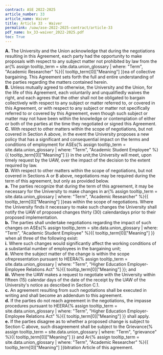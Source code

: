 ```yaml
---
contract: ASE 2022-2025
article_number: 33
article_name: Waiver 
title: Article 33 - Waiver 
permalink: /uaw/ase-2022-2025-contract/article-33
pdf_name: bx_33-waiver_2022-2025.pdf
toc: True
---
```



<div class="lvl1"><b>A.</b> The University and the Union acknowledge that during the negotiations resulting in this Agreement, each party had the opportunity to make proposals with respect to any subject matter not prohibited by law from the <span class="tooltip">ar<span class="tooltip-text">{% assign tooltip_term = site.data.union_glossary | where: "Term", "Academic Researcher" %}{{ tooltip_term[0]["Meaning"] }}</span></span>ea of collective bargaining. This Agreement sets forth the full and entire understanding of the parties regarding the matters contained herein.</div>
<div class="lvl1"><b>B.</b> Unless mutually agreed to otherwise, the University and the Union, for the life of this Agreement, each voluntarily and unqualifiedly waives the right, and each agrees that the other shall not be obligated to bargain collectively with respect to any subject or matter referred to, or covered in this Agreement, or with respect to any subject or matter not specifically referred to or covered by this Agreement, even though such subject or matter may not have been within the knowledge or contemplation of either or both of the parties at the time they negotiated or signed this Agreement.</div>
<div class="lvl1"><b>C.</b> With respect to other matters within the scope of negotiations, but not covered in Section A above, in the event the University proposes a new policy that has a significant and consequential impact on the terms and conditions of employment for <span class="tooltip">ASEs<span class="tooltip-text">{% assign tooltip_term = site.data.union_glossary | where: "Term", "Academic Student Employee" %}{{ tooltip_term[0]["Meaning"] }}</span></span> in the unit,the University will meet, upon timely request by the UAW, over the impact of the decision to the extent required by law.</div>
<div class="lvl1"><b>D.</b> With respect to other matters within the scope of negotiations, but not covered in Sections A or B above, negotiations may be required during the term of this agreement, but only as provided below.</div>
<div class="lvl3"><b>a.</b> The parties recognize that during the term of this agreement, it may be necessary for the University to make changes in <span class="tooltip">ar<span class="tooltip-text">{% assign tooltip_term = site.data.union_glossary | where: "Term", "Academic Researcher" %}{{ tooltip_term[0]["Meaning"] }}</span></span>eas within the scope of negotiations. Where the University finds it necessary to make such changes the University shall notify the UAW of proposed changes thirty (30) calendardays prior to their proposed implementation.</div>
<div class="lvl3"><b>b.</b> The parties shall undertake negotiations regarding the impact of such changes on <span class="tooltip">ASEs<span class="tooltip-text">{% assign tooltip_term = site.data.union_glossary | where: "Term", "Academic Student Employee" %}{{ tooltip_term[0]["Meaning"] }}</span></span> when all three of the following exist:</div>
<div class="lvl4"><b>i.</b> 
 Where such changes would significantly affect the working conditions of a substantial number of employees in the bargaining unit;</div>
<div class="lvl4"><b>ii.</b> 
 Where the subject matter of the change is within the scope ofrepresentation pursuant to <span class="tooltip">HEERA<span class="tooltip-text">{% assign tooltip_term = site.data.union_glossary | where: "Term", "Higher Education Employer-Employee Relations Act" %}{{ tooltip_term[0]["Meaning"] }}</span></span>; and</div>
<div class="lvl4"><b>iii.</b> 
 Where the UAW makes a request to negotiate with the University within fifteen (15) calendar days of the date of the receipt by the UAW of the University's notice as described in Section C.1.</div>
<div class="lvl3"><b>c.</b> An agreement resulting from such negotiations shall be executed in writing and shall become an addendum to this agreement.</div>
<div class="lvl3"><b>d.</b> If the parties do not reach agreement in the negotiations, the impasse procedures pursuant to <span class="tooltip">HEERA<span class="tooltip-text">{% assign tooltip_term = site.data.union_glossary | where: "Term", "Higher Education Employer-Employee Relations Act" %}{{ tooltip_term[0]["Meaning"] }}</span></span> shall apply.</div>
<div class="lvl3"><b>e.</b> If the parties disagree as to whether a proposed change is subject to Section C above, such disagreement shall be subject to the <span class="tooltip">Grievance<span class="tooltip-text">{% assign tooltip_term = site.data.union_glossary | where: "Term", "grievance" %}{{ tooltip_term[0]["Meaning"] }}</span></span> and <span class="tooltip">Ar<span class="tooltip-text">{% assign tooltip_term = site.data.union_glossary | where: "Term", "Academic Researcher" %}{{ tooltip_term[0]["Meaning"] }}</span></span>bitration Article of this agreement.</div>

